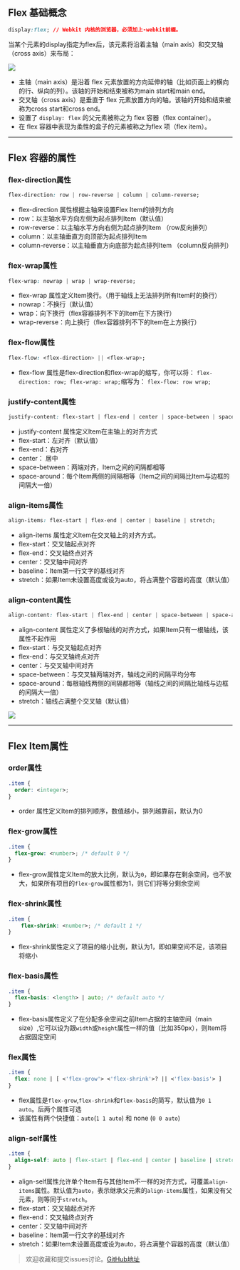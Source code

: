 ## Flex 基础概念

```css
display:flex; // Webkit 内核的浏览器，必须加上-webkit前缀。
```
当某个元素的display指定为flex后，该元素将沿着主轴（main axis）和交叉轴（cross axis）来布局：

![](https://kinm.github.io/images/screenshot_1570782738087.png)

* 主轴（main axis）是沿着 flex 元素放置的方向延伸的轴（比如页面上的横向的行、纵向的列）。该轴的开始和结束被称为main start和main end。
* 交叉轴（cross axis）是垂直于 flex 元素放置方向的轴。该轴的开始和结束被称为cross start和cross end。
* 设置了 `display: flex` 的父元素被称之为 flex 容器（flex container）。
* 在 flex 容器中表现为柔性的盒子的元素被称之为flex 项（flex item）。

*****

## Flex 容器的属性

### flex-direction属性

```css
flex-direction: row | row-reverse | column | column-reverse;
```
* flex-direction 属性根据主轴来设置Flex Item的排列方向
* row：以主轴水平方向左侧为起点排列Item（默认值）
* row-reverse：以主轴水平方向右侧为起点排列Item （row反向排列）
* column：以主轴垂直方向顶部为起点排列Item
* column-reverse：以主轴垂直方向底部为起点排列Item （column反向排列）

### flex-wrap属性

```css
flex-wrap: nowrap | wrap | wrap-reverse;
```
* flex-wrap 属性定义Item换行。（用于轴线上无法排列所有Item时的换行）
* nowrap：不换行（默认值）
* wrap：向下换行（flex容器排列不下的Item在下方换行）
* wrap-reverse：向上换行（flex容器排列不下的Item在上方换行）

### flex-flow属性

```css
flex-flow: <flex-direction> || <flex-wrap>;
```
* flex-flow 属性是flex-direction和flex-wrap的缩写，你可以将：
`
flex-direction: row;
flex-wrap: wrap;
`缩写为：
`
flex-flow: row wrap;
`

### justify-content属性

```css
justify-content: flex-start | flex-end | center | space-between | space-around;
```
* justify-content 属性定义Item在主轴上的对齐方式
* flex-start：左对齐（默认值）
* flex-end：右对齐
* center： 居中
* space-between：两端对齐，Item之间的间隔都相等
* space-around：每个Item两侧的间隔相等（Item之间的间隔比Item与边框的间隔大一倍）

### align-items属性

```css
align-items: flex-start | flex-end | center | baseline | stretch;
```
* align-items 属性定义Item在交叉轴上的对齐方式。
* flex-start：交叉轴起点对齐
* flex-end：交叉轴终点对齐
* center：交叉轴中间对齐
* baseline：Item第一行文字的基线对齐
* stretch：如果Item未设置高度或设为auto，将占满整个容器的高度（默认值）

### align-content属性

```css
align-content: flex-start | flex-end | center | space-between | space-around | stretch;
```
* align-content 属性定义了多根轴线的对齐方式，如果Item只有一根轴线，该属性不起作用
* flex-start：与交叉轴起点对齐
* flex-end：与交叉轴终点对齐
* center：与交叉轴中间对齐
* space-between：与交叉轴两端对齐，轴线之间的间隔平均分布
* space-around：每根轴线两侧的间隔都相等（轴线之间的间隔比轴线与边框的间隔大一倍）
* stretch：轴线占满整个交叉轴（默认值）

![](https://kinm.github.io/images/screenshot_1570784978820.png)
*****

## Flex Item属性

### order属性

```css
.item {
  order: <integer>;
}
```
* order 属性定义Item的排列顺序，数值越小，排列越靠前，默认为0

### flex-grow属性

```css
.item {
  flex-grow: <number>; /* default 0 */
}
```
* flex-grow属性定义Item的放大比例，默认为`0`，即如果存在剩余空间，也不放大，如果所有项目的`flex-grow`属性都为1，则它们将等分剩余空间

### flex-shrink属性

```css
.item {
    flex-shrink: <number>; /* default 1 */
}
```
* flex-shrink属性定义了项目的缩小比例，默认为1，即如果空间不足，该项目将缩小

### flex-basis属性

```css
.item {
  flex-basis: <length> | auto; /* default auto */
}
```
* flex-basis属性定义了在分配多余空间之前Item占据的主轴空间（main size）,它可以设为跟`width`或`height`属性一样的值（比如350px），则Item将占据固定空间

### flex属性

```css
.item {
  flex: none | [ <'flex-grow'> <'flex-shrink'>? || <'flex-basis'> ]
}
```
* flex属性是`flex-grow`,`flex-shrink`和`flex-basis`的简写，默认值为`0 1 auto`。后两个属性可选
* 该属性有两个快捷值：`auto`(`1 1 auto`) 和 none (`0 0 auto`)

### align-self属性

```css
.item {
  align-self: auto | flex-start | flex-end | center | baseline | stretch;
}
```
* align-self属性允许单个Item有与其他Item不一样的对齐方式，可覆盖`align-items`属性。默认值为`auto`，表示继承父元素的`align-items`属性，如果没有父元素，则等同于`stretch`。
* flex-start：交叉轴起点对齐
* flex-end：交叉轴终点对齐
* center：交叉轴中间对齐
* baseline：Item第一行文字的基线对齐
* stretch：如果Item未设置高度或设为auto，将占满整个容器的高度（默认值）

> 欢迎收藏和提交issues讨论。[GitHub地址](https://github.com/kinm/kinm.github.io/issues)